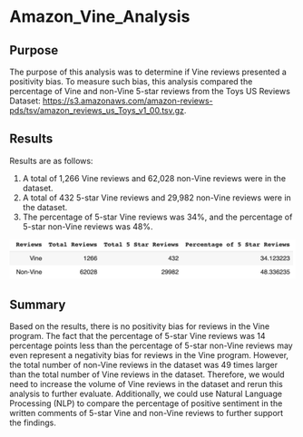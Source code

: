 # Amazon_Vine_Analysis

## Purpose
The purpose of this analysis was to determine if Vine reviews presented a positivity bias. To measure such bias, this analysis compared the percentage of Vine and non-Vine 5-star reviews from the Toys US Reviews Dataset: https://s3.amazonaws.com/amazon-reviews-pds/tsv/amazon_reviews_us_Toys_v1_00.tsv.gz. 

## Results
Results are as follows: 
1. A total of 1,266 Vine reviews and 62,028 non-Vine reviews were in the dataset.
2. A total of 432 5-star Vine reviews and 29,982 non-Vine reviews were in the dataset. 
3. The percentage of 5-star Vine reviews was 34%, and the percentage of 5-star non-Vine reviews was 48%. 

![](results.png)

## Summary
Based on the results, there is no positivity bias for reviews in the Vine program. The fact that the percentage of 5-star Vine reviews was 14 percentage points less than the percentage of 5-star non-Vine reviews may even represent a negativity bias for reviews in the Vine program. However, the total number of non-Vine reviews in the dataset was 49 times larger than the total number of Vine reviews in the dataset. Therefore, we would need to increase the volume of Vine reviews in the dataset and rerun this analysis to further evaluate. Additionally, we could use Natural Language Processing (NLP) to compare the percentage of positive sentiment in the written comments of 5-star Vine and non-Vine reviews to further support the findings. 
